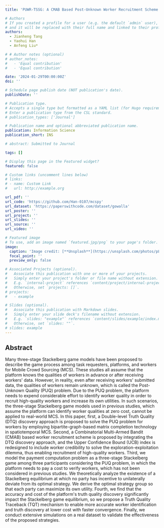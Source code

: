 ```yaml
---
title: 'PUWR-TSSG: A CMAB Based Post-Unknown Worker Recruitment Scheme for Three-Stage Stackelberg Game in MCS'

# Authors
# If you created a profile for a user (e.g. the default `admin` user), write the username (folder name) here
# and it will be replaced with their full name and linked to their profile.
authors:
  - Jianheng Tang
  - Yaohui Han
  - Anfeng Liu*

# # Author notes (optional)
# author_notes:
#   - 'Equal contribution'
#   - 'Equal contribution'

date: '2024-01-29T00:00:00Z'
doi: ''

# Schedule page publish date (NOT publication's date).
publishDate: ''

# Publication type.
# Accepts a single type but formatted as a YAML list (for Hugo requirements).
# Enter a publication type from the CSL standard.
# publication_types: ['Journal']

# Publication name and optional abbreviated publication name.
publication: Information Science
publication_short: INS

# abstract: Submitted to Journal

tags: []

# Display this page in the Featured widget?
featured: false

# Custom links (uncomment lines below)
# links:
# - name: Custom Link
#   url: http://example.org

url_pdf: ''
url_code: 'https://github.com/Han-0107/mcspy'
url_dataset: 'https://paperswithcode.com/dataset/gowalla'
url_poster: ''
url_project: ''
url_slides: ''
url_source: ''
url_video: ''

# Featured image
# To use, add an image named `featured.jpg/png` to your page's folder.
image:
  caption: 'Image credit: [**Unsplash**](https://unsplash.com/photos/pLCdAaMFLTE)'
  focal_point: ''
  preview_only: false

# Associated Projects (optional).
#   Associate this publication with one or more of your projects.
#   Simply enter your project's folder or file name without extension.
#   E.g. `internal-project` references `content/project/internal-project/index.md`.
#   Otherwise, set `projects: []`.
# projects:
#   - example

# Slides (optional).
#   Associate this publication with Markdown slides.
#   Simply enter your slide deck's filename without extension.
#   E.g. `slides: "example"` references `content/slides/example/index.md`.
#   Otherwise, set `slides: ""`.
# slides: example
---
```

## **Abstract**

Many three-stage Stackelberg game models have been proposed to describe the game process among task requesters, platforms, and workers for Mobile Crowd Sourcing  (MCS). These studies all assume that the platform knows the qualities of workers in advance or after receiving workers' data.  However, in reality, even after receiving workers' submitted data, the qualities of workers remain unknown, which is called the Post-Unknown Quality (PUQ) problem. Due to the PUQ  problem, the platform needs to expend considerable effort to identify worker quality in order to recruit high-quality workers and increase its own utilities. In such scenarios, the three-stage  Stackelberg game models used in previous studies, which assume the platform can identify worker qualities at zero cost,  cannot be applied to real-world MCS. In this paper, first, a  Double-level Truth Quality (DTQ) discovery approach is proposed to solve the PUQ problem for workers by employing bipartite-graph-based matrix completion technology in spatiotemporal MCS. Second, a Combinatorial Multi-Armed  Bandit (CMAB) based worker recruitment scheme is proposed by integrating the DTQ discovery approach, and the Upper  Confidence Bound (UCB) index is redesigned to include worker credibility to solve the exploration-exploitation dilemma, thus enabling recruitment of high-quality workers. Third, we model the payment computation problem as a three-stage Stackelberg game among three participants considering the PUQ problem,  in which the platform needs to pay a cost to verify workers,  which has not been considered in previous studies. We theoretically analyze the existence of a Stackelberg equilibrium at which no party has incentive to unilaterally deviate from its optimal strategy. We derive the optimal strategy group so that each party can maximize its own utility. Fourth, we find that the accuracy and cost of the platform's truth quality discovery significantly impact the Stackelberg game equilibrium, so we propose a Truth Quality Traceback (TQT) mechanism to enable more accurate worker identification and truth discovery at lower cost with faster convergence. Finally, we conduct extensive simulations on a real dataset to validate the effectiveness of the proposed strategies. 
<!-- {{% callout note %}}
Click the _Cite_ button above to demo the feature to enable visitors to import publication metadata into their reference management software.
{{% /callout %}}

{{% callout note %}}
Create your slides in Markdown - click the _Slides_ button to check out the example.
{{% /callout %}}

Add the publication's **full text** or **supplementary notes** here. You can use rich formatting such as including [code, math, and images](https://docs.hugoblox.com/content/writing-markdown-latex/). -->
